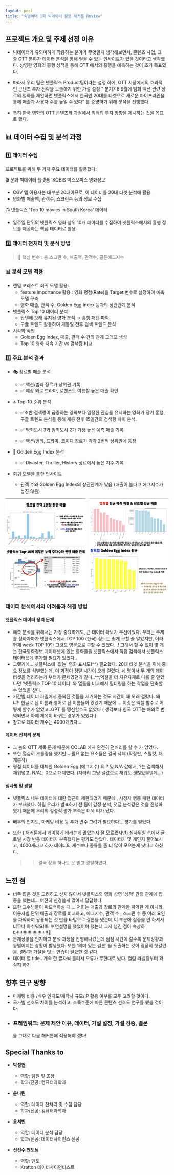 ```yaml
---
layout: post
title: "숙명여대 1회 빅데이터 활용 해커톤 Review"
---
```


## 프로젝트 개요 및 주제 선정 이유

- 빅데이터가 유의미하게 작용하는 분야가 무엇일지 생각해보면서, 콘텐츠 사업, 그 중 OTT 분야가 데이터 분석을 통해 얻을 수 있는 인사이트가 있을 것이라고 생각했다. 상영한 영화의 흥행 성적을 통해 OTT 에서의 흥행을 예측하는 것이 초기 목표였다.

- 따라서 우리 팀은 넷플릭스 Product팀이라는 설정 하에, OTT 시장에서의 효과적인 콘텐츠 투자 전략을 도출하기 위한 가설 설정 " 분기7 8 9월에 범죄 액션 관련 장르의 영화를 제안하면 넷플릭스에서 한국인 20대를 타겟으로 새로운 파이프라인을 통해 매출과 사용자 수를 높일 수 있다" 를 증명하기 위해 분석을 진행했다.
- 특히 한국 영화의 OTT 콘텐츠화 과정에서 최적의 투자 방향을 제시하는 것을 목표로 했다.

## 📊 데이터 수집 및 분석 과정

### 1️⃣ 데이터 수집

프로젝트를 위해 두 가지 주요 데이터를 활용했다:

🎬 문화 빅데이터 플랫폼 'KOBIS 박스오피스 영화정보'

- CGV 앱 이용자는 대부분 20대이므로, 이 데이터를 20대 타겟 분석에 활용.
- 영화별 매출액, 관객수, 스크린수 등의 정보 수집

📺 넷플릭스 'Top 10 movies in South Korea' 데이터

- 일주일 단위의 넷플릭스 영화 상위 10개 데이터를 수집하여 넷플릭스에서의 흥행 정보를 제공하는 핵심 데이터로 활용

### 2️⃣ 데이터 전처리 및 분석 방법

> 🔑 핵심 변수 : 총 스크린 수, 매출액, 관객수, 골든에그지수

### 📊 분석 모델 적용

- 랜덤 포레스트 회귀 모델 활용:
  - feature importance 활용 : 영화 평점(Rate)을 Target 변수로 설정하여 예측 모델 구축
  - 영화 매출, 관객 수, Golden Egg Index 등과의 상관관계 분석
- 넷플릭스 Top 10 데이터 분석
  - 탑텐에 오래 유지된 영화 분석 → 흥행 패턴 파악
  - 구글 트렌드 활용하여 개봉일 전후 검색 트렌드 분석
- 시각화 작업
  - Golden Egg Index, 매출, 관객 수 간의 관계 그래프 생성
  - Top 10 영화 지속 기간 vs 검색량 비교

### 3️⃣ 주요 분석 결과

- 🎭 장르별 매출 분석
  - ✅ 액션/범죄 장르가 상위권 기록
  - ✅ 예상 외로 드라마, 로맨스도 여름철 높은 매출 확인
- 🔝 Top-10 순위 분석

  - ✅초반 검색량이 급증하는 영화보다 일정한 관심을 유지하는 영화가 장기 흥행,구글 트렌드 분석을 통해 개봉 전후 15일간의 검색량 차이 분석.

  - ✅ 범죄도시 3와 범죄도시 2가 가장 높은 예측 매출 기록
  - ✅ 액션/범죄, 드라마, 코미디 장르가 각각 2번씩 상위권에 등장

- 🍳 Golden Egg Index 분석
  - ✅ Disaster, Thriller, History 장르에서 높은 지수 기록
- 회귀 모델을 통한 인사이트

  - 관객 수와 Golden Egg Index의 상관관계가 낮음 (매출이 높다고 에그지수가 높진 않음)

<div style="display: flex; gap: 10px;">
      <img src="images/bighack/b1.png" width="250" height="150">
       <img src="images/bighack/b2.png" width="250" height="150">
       
  </div>
  <div style="display: flex; gap: 10px;">
  <img src="images/bighack/b3.png" width="250" height="150">
  <img src="images/bighack/b4.png" width="250" height="150">
  </div>

### 데이터 분석에서의 어려움과 해결 방법

#### 넷플릭스 데이터 정리 문제

- 예측 분석을 위해서는 가장 중요하게도, 큰 데이터 확보가 우선이었다. 우리는 주제를 정하자마자 넷플릭스에서 TOP 100 (한국) 정도는 쉽게 구할 줄 알았지만, 어라 현재 week TOP 10만 그것도 영문으로 구할 수 있었다...! 그래서 할 수 없이 몇 개는 한국영화정보 데이터셋에 있는 영화들을 넷플릭스에서 직접 검색해서 넷플릭스 데이터셋에 추가할 필요가 있었다..
- 그랬기에... 넷플릭스에 '없는' 영화 표시도(^^) 필요했다. 20대 타겟 분석을 위해 중요 정보를 식별했는데, 이 과정이 정말 시간이 오래 걸렸다. 네 명이서 두 개의 데이터셋을 정리하는거 부터가 문제였던거 같다..^^;엑셀을 더 자유자재로 다룰 줄 알았다면 '넷플릭스 TOP 10 데이터' 와 열들을 비교해서 필터링을 하는 작업을 단축할 수 있었을 싶다.
- 기간별 데이터 파일에서 중복된 것들을 제거하는 것도 시간이 꽤 오래 걸렸다. 왜냐!! 한글로 된 이름과 영어로 된 이름들이 있었기 때문에.... 이것은 엑셀 함수로 어떻게 할수가 없었고..GPT 를 맹신할수도 없었다 ( 생각보다 한국 OTT는 해외로 번역되면서 아예 제목이 바뀌는 경우가 있었다.)
- 참고로 데이터 개수는 4000개였다...

#### 데이터 전처리 문제

- 그 놈의 OTT 제목 문제 때문에 COLAB 에서 완전히 전처리를 할 수 가 없었다.
- 또한 열심히 크롤링을 했지만... 필요 없는 요소들은 결국 삭제 (확장판, 스틸컷, 재개봉작)
- 평점 데이터를 대체한 Golden Egg (에그지수) 의 ? 및 N/A 값에서, ?는 검색해서 채워넣고, N/A는 0으로 대체했다. (차라리 그냥 널값으로 채워도 괜찮았을텐데...)

#### 심사평 및 광탈

- 넷플릭스 내부 데이터에 대한 접근이 제한되었기 때문에 , 시청자 행동 패턴 데이터가 부재했다. 하필 우리가 발표하기 전 팀이 감정 분석, 댓글 분석같은 것을 진행하였기 때문에 우리의 정성적 평가 부족은 더욱 티가 났다.

- 배우의 인지도, 마케팅 비용 등 추가 변수 고려가 필요하다는 평가를 받았다.
- 또한 ( 해커톤에서 왜이렇게 바라는게 많았는지 잘 모르겠지만) 심사위원 측에서 글로벌 시장 반응 데이터가 부족했다는 평가도 받았다. 데이터가 몇 개인지 물어보시고, 4000개라고 하자 데이터의 개수보다 종류를 좀 더 많이 모으는게 낫다고 하셨다.
  > > 결국 상을 하나도 못 받고 광탈하였다.

## 느낀 점

- 너무 많은 것을 고려하고 싶지 않아서 넷플릭스와 영화 상영 '성적' 간의 관계에 집중을 했는데… 여전히 신경쓸게 많아서 답답했다.
- 또한 교수님들이 피드백하실 때 … 저희는 매출과 장르의 관계만 파악한 게 아니라, 이용자별 단위 매출과 장르를 비교하고, 에그지수, 관객 수 , 스크린 수 등 여러 요인을 파악하여 공통되는 것 만을 바탕으로 결론을 냈는데 이 부분에 집중을 안 하셔서 너무나 아쉬워요!!!!! 부연설명을 했었어야 했는데 그저 넘긴 점이 속상하다!!!!!!!!!!!!!!!!!!!!!!!!🥹
- 문제상황을 인지하고 분석 과정을 진행해나갔는데 점점 시간이 갈수록 문제상황과 동떨어지는 상황이 발생했다. 또한 ‘의미 있는 결론’ 을 도출하는 것이 굉장히 헷갈렸음. 결말과 가설을 잇는 연습이 필요한 것 같다.
- 데이터 열 title.. 계속 한 글자씩 틀려서 오류가 무한대로 났다. 컬럼 라벨링부터 확실히 하기

## 향후 연구 방향

- 마케팅 비용 /배우 인지도/제작사 규모/IP 활용 여부를 모두 고려할 것이다.
- 국가별 선호도 차이를 분석하고, 소득수준에 따른 콘텐츠 선호도 연구를 했을 것이다.
- <h3>프레임워크: 문제 제안 이유, 데이터, 가설 설정, 가설 검증, 결론
  </h3>을 그대로 다음 해커톤에 적용해야 겠다!

## Special Thanks to

- **박성현**

  - 역할: 팀원 및 조장
  - 학과/전공: 컴퓨터과학과

- **윤나린**

  - 역할: 데이터 전처리 및 수집 담당
  - 학과/전공: 컴퓨터과학과

- **윤서빈**

  - 역할: 데이터 분석 담당
  - 학과/전공: 데이터사이언스 전공

- **신진수 멘토님**
  - 역할: 멘토
  - Krafton 데이터사이언티스트
